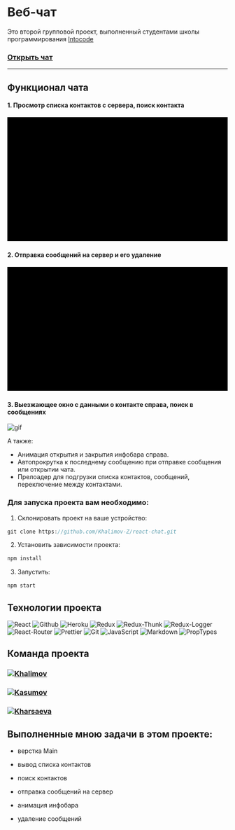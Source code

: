 # Веб-чат

Это второй групповой проект, выполненный студентами школы программирования <a href="https://intocode.ru/" target="_blank">Intocode</a>

### <a href="https://intense-island-55096.herokuapp.com/" target="_blank">Открыть чат</a>

***

## Функционал чата

#### 1. Просмотр списка контактов с сервера, поиск контакта
![gif](https://github.com/Khalimov-Z/react-chat/blob/Kassumov_Zubayra/gif1.gif)

#### 2. Отправка сообщений на сервер и его удаление
![gif](https://github.com/Khalimov-Z/react-chat/blob/Kassumov_Zubayra/gif2.gif)

#### 3. Выезжающее окно с данными о контакте справа, поиск в сообщениях
![gif](https://github.com/Khalimov-Z/react-chat/blob/Kassumov_Zubayra/gif3.gif)

А также:
+ Анимация открытия и закрытия инфобара справа.
+ Автопрокрутка к последнему сообщению при отправке сообщения или открытии чата.
+ Прелоадер для подгрузки списка контактов, сообщений, переключение между контактами.

### Для запуска проекта вам необходимо:

1. Склонировать проект на ваше устройство:

```javascript
git clone https://github.com/Khalimov-Z/react-chat.git
```

2. Установить зависимости проекта:
```javascript
npm install
```

3. Запустить:
```javascript
npm start
```

## Технологии проекта

<p>
  <img alt="React" src="https://img.shields.io/badge/-React-45b8d8?style=for-the-badge&logo=react&logoColor=white" />
  <img alt="Github" src="https://img.shields.io/badge/-Github-black?style=for-the-badge&logo=github&logoColor=white" />
  <img alt="Heroku" src="https://img.shields.io/badge/-Heroku-764ABC?style=for-the-badge&logo=heroku&logoColor=white" />
  <img alt="Redux" src="https://img.shields.io/badge/-Redux-430098?style=for-the-badge&logo=redux&logoColor=white" />
  <img alt="Redux-Thunk" src="https://img.shields.io/badge/-Redux_Thunk-white?style=for-the-badge&logo=Redux&logoColor=430098" />
  <img alt="Redux-Logger" src="https://img.shields.io/badge/-Redux_Logger-430098?style=for-the-badge&logo=Redux&logoColor=white" />
  <img alt="React-Router" src="https://img.shields.io/badge/-React_Router-black?style=for-the-badge&logo=react-router&logoColor=orange" />
  <img alt="Prettier" src="https://img.shields.io/badge/-Prettier-grey?style=for-the-badge&logo=Prettier&logoColor=orange" />
  <img alt="Git" src="https://img.shields.io/badge/-Git-F05032?style=for-the-badge&logo=git&logoColor=white" />
  <img alt="JavaScript" src="https://img.shields.io/badge/-JavaScript-yellow?style=for-the-badge&logo=JavaScript&logoColor=white" />
  <img alt="Markdown" src="https://img.shields.io/badge/markdown-%23000000.svg?style=for-the-badge&logo=markdown&logoColor=white"/>
  <img alt="PropTypes" src="https://img.shields.io/badge/-PropTypes-lightgrey?style=for-the-badge&logo=react&logoColor=white" />
</p>

## Команда проекта

<h3>
  <a href="https://github.com/Khalimov-Z">
    <img alt="Khalimov" src="https://img.shields.io/badge/-Zubayra_Khalimov-black?style=for-the-badge&logo=github&logoColor=white" />
  </a>
</h3>

<h3>
  <a href="https://github.com/KasumovW">
    <img alt="Kasumov" src="https://img.shields.io/badge/-Zubayra_Kasumov-black?style=for-the-badge&logo=github&logoColor=white" />
  </a>
</h3>

<h3>
  <a href="https://github.com/Kharsaeva">
    <img alt="Kharsaeva" src="https://img.shields.io/badge/-Aisha_Kharsaeva-black?style=for-the-badge&logo=github&logoColor=white" />
  </a>
</h3>

## Выполненные мною задачи в этом проекте:

- верстка Main

- вывод списка контактов

- поиск контактов

- отправка сообщений на сервер

- анимация инфобара

- удаление сообщений
